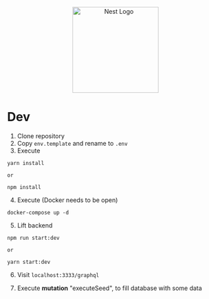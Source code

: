 <p align="center">
  <a href="http://nestjs.com/" target="blank"><img src="https://nestjs.com/img/logo-small.svg" width="200" alt="Nest Logo" /></a>
</p>


# Dev
1. Clone repository
2. Copy ```env.template``` and rename to ```.env```
3. Execute 
```
yarn install
```
```or```
```
npm install
```
4. Execute (Docker needs to be open)
```
docker-compose up -d
```
5. Lift backend
```
npm run start:dev
```
```or```
```
yarn start:dev
```
6. Visit ```localhost:3333/graphql```

7. Execute __mutation__ "executeSeed", to fill database with some data